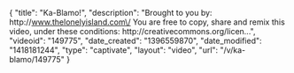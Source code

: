 {
    "title": "Ka-Blamo!",
    "description": "Brought to you by: http:\/\/www.thelonelyisland.com\/ You are free to copy, share and remix this video, under these conditions: http:\/\/creativecommons.org\/licen...",
    "videoid": "149775",
    "date_created": "1396559870",
    "date_modified": "1418181244",
    "type": "captivate",
    "layout": "video",
    "url": "\/v\/ka-blamo\/149775"
}